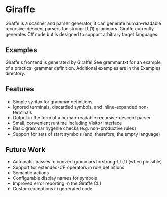 # Giraffe

Giraffe is a scanner and parser generator, it can generate human-readable
recursive-descent parsers for strong-LL(1) grammars. Giraffe currently
generates C# code but is designed to support arbitrary target languages.

## Examples

Giraffe's frontend is generated by Giraffe! See grammar.txt for an example of
a practical grammar definition. Additional examples are in the Examples
directory.

## Features
- Simple syntax for grammar definitions
- Ignored terminals, discarded symbols, and inline-expanded non-terminals
- Output in the form of a human-readable recursive-descent parser
- Small, convenient runtime including Visitor interface
- Basic grammar hygenie checks (e.g. non-productive rules)
- Support for sets of start symbols (and, therefore, the empty language)

## Future Work
- Automatic passes to convert grammars to strong-LL(1) (when possible)
- Support for extended-CF operators in rule definitions
- Semantic actions
- Configurable display names for symbols
- Improved error reporting in the Giraffe CLI
- Custom exceptions in generated code
